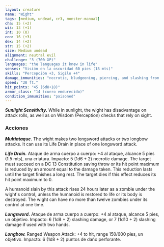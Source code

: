 ```yaml
---
layout: creature
name: "Wight"
tags: [medium, undead, cr3, monster-manual]
cha: 15 (+2)
wis: 13 (+1)
int: 10 (0)
con: 16 (+3)
dex: 14 (+2)
str: 15 (+2)
size: Medium undead
alignment: neutral evil
challenge: "3 (700 XP)"
languages: "the languages it knew in life"
senses: "Visión en la oscuridad 60 pies (18 mts)"
skills: "Percepción +3, Sigilo +4"
damage_immunities: "necrotic, bludgeoning, piercing, and slashing from nonmagical weapons that aren't silvered"
speed: "30 ft."
hit_points: "45 (6d8+18)"
armor_class: "14 (cuero endurecido)"
condition_immunities: "poisoned"
---
```


***Sunlight Sensitivity.*** While in sunlight, the wight has disadvantage on attack rolls, as well as on Wisdom (Perception) checks that rely on sight.

### Acciones

***Multiataque.*** The wight makes two longsword attacks or two longbow attacks. It can use its Life Drain in place of one longsword attack.

***Life Drain.*** Ataque de arma cuerpo a cuerpo: +4 al ataque, alcance 5 pies (1.5 mts), una criatura. Impacto: 5 (1d6 + 2) necrotic damage. The target must succeed on a DC 13 Constitution saving throw or its hit point maximum is reduced by an amount equal to the damage taken. This reduction lasts until the target finishes a long rest. The target dies if this effect reduces its hit point maximum to 0.

A humanoid slain by this attack rises 24 hours later as a zombie under the wight's control, unless the humanoid is restored to life or its body is destroyed. The wight can have no more than twelve zombies under its control at one time.

***Longsword.*** Ataque de arma cuerpo a cuerpo: +4 al ataque, alcance 5 pies, un objetivo. Impacto: 6 (1d8 + 2) slashing damage, or 7 (1d10 + 2) slashing damage if used with two hands.

***Longbow.*** Ranged Weapon Attack: +4 to hit, range 150/600 pies, un objetivo. Impacto: 6 (1d8 + 2) puntos de daño perforante.